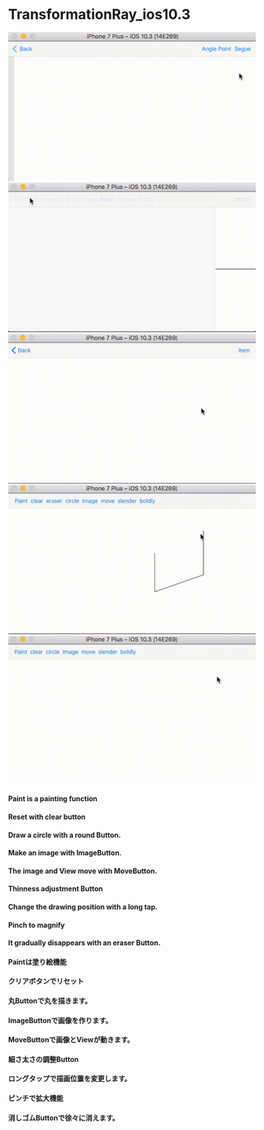 # TransformationRay_ios10.3

![](https://raw.githubusercontent.com/daisukenagata/TransformationRay/master/Gif/AngleInputEntry.gif)
![](https://raw.githubusercontent.com/daisukenagata/TransformationRay/master/Gif/Circumference%20length.gif)
![](https://raw.githubusercontent.com/daisukenagata/TransformationRay/master/Gif/angle.gif)
![](https://raw.githubusercontent.com/daisukenagata/TransformationRay/master/Gif/eraserButton.gif)
![](https://raw.githubusercontent.com/daisukenagata/TransformationRay/master/Gif/Structure.gif)


#### Paint is a painting function
#### Reset with clear button
#### Draw a circle with a round Button.
#### Make an image with ImageButton.
#### The image and View move with MoveButton.
#### Thinness adjustment Button
#### Change the drawing position with a long tap.
#### Pinch to magnify
#### It gradually disappears with an eraser Button.


#### Paintは塗り絵機能
#### クリアボタンでリセット
#### 丸Buttonで丸を描きます。
#### ImageButtonで画像を作ります。
#### MoveButtonで画像とViewが動きます。
#### 細さ太さの調整Button
#### ロングタップで描画位置を変更します。
#### ピンチで拡大機能
#### 消しゴムButtonで徐々に消えます。

